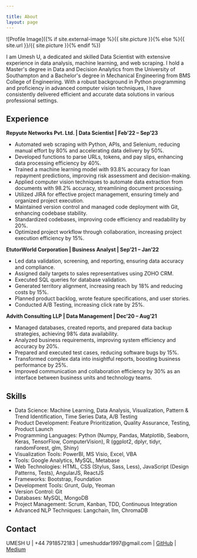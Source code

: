 ```yaml
---

title: About
layout: page
---
```


![Profile Image]({% if site.external-image %}{{ site.picture }}{% else %}{{ site.url }}/{{ site.picture }}{% endif %})

<p>I am Umesh U, a dedicated and skilled Data Scientist with extensive experience in data analysis, machine learning, and web scraping. I hold a Master's degree in Data and Decision Analytics from the University of Southampton and a Bachelor's degree in Mechanical Engineering from BMS College of Engineering. With a robust background in Python programming and proficiency in advanced computer vision techniques, I have consistently delivered efficient and accurate data solutions in various professional settings.</p>

<h2>Experience</h2>

<p><strong>Repyute Networks Pvt. Ltd. | Data Scientist | Feb’22 – Sep’23</strong></p>
<ul>
    <li>Automated web scraping with Python, APIs, and Selenium, reducing manual effort by 80% and accelerating data delivery by 50%.</li>
    <li>Developed functions to parse URLs, tokens, and pay slips, enhancing data processing efficiency by 40%.</li>
    <li>Trained a machine learning model with 93.8% accuracy for loan repayment predictions, improving risk assessment and decision-making.</li>
    <li>Applied computer vision techniques to automate data extraction from documents with 98.2% accuracy, streamlining document processing.</li>
    <li>Utilized JIRA for effective project management, ensuring timely and organized project execution.</li>
    <li>Maintained version control and managed code deployment with Git, enhancing codebase stability.</li>
    <li>Standardized codebases, improving code efficiency and readability by 20%.</li>
    <li>Optimized project workflow through collaboration, increasing project execution efficiency by 15%.</li>
</ul>

<p><strong>EtutorWorld Corporation | Business Analyst | Sep’21 – Jan’22</strong></p>
<ul>
    <li>Led data validation, screening, and reporting, ensuring data accuracy and compliance.</li>
    <li>Assigned daily targets to sales representatives using ZOHO CRM.</li>
    <li>Executed SQL queries for database validation.</li>
    <li>Generated territory alignment, increasing reach by 18% and reducing costs by 15%.</li>
    <li>Planned product backlog, wrote feature specifications, and user stories.</li>
    <li>Conducted A/B Testing, increasing click rate by 25%.</li>
</ul>

<p><strong>Advith Consulting LLP | Data Management | Dec’20 – Aug’21</strong></p>
<ul>
    <li>Managed databases, created reports, and prepared data backup strategies, achieving 98% data availability.</li>
    <li>Analyzed business requirements, improving system efficiency and accuracy by 20%.</li>
    <li>Prepared and executed test cases, reducing software bugs by 15%.</li>
    <li>Transformed complex data into insightful reports, boosting business performance by 25%.</li>
    <li>Improved communication and collaboration efficiency by 30% as an interface between business units and technology teams.</li>
</ul>

<h2>Skills</h2>

<ul class="skill-list">
    <li>Data Science: Machine Learning, Data Analysis, Visualization, Pattern & Trend Identification, Time Series Data, A/B Testing</li>
    <li>Product Development: Feature Prioritization, Quality Assurance, Testing, Product Launch</li>
    <li>Programming Languages: Python (Numpy, Pandas, Matplotlib, Seaborn, Keras, TensorFlow, ComputerVision), R (ggplot2, dplyr, tidyr, randomForest, glm, Shiny)</li>
    <li>Visualization Tools: PowerBI, MS Visio, Excel, VBA</li>
    <li>Tools: Google Analytics, MySQL, Metabase</li>
    <li>Web Technologies: HTML, CSS (Stylus, Sass, Less), JavaScript (Design Patterns, Tests), AngularJS, ReactJS</li>
    <li>Frameworks: Bootstrap, Foundation</li>
    <li>Development Tools: Grunt, Gulp, Yeoman</li>
    <li>Version Control: Git</li>
    <li>Databases: MySQL, MongoDB</li>
    <li>Project Management: Scrum, Kanban, TDD, Continuous Integration</li>
    <li>Advanced NLP Techniques: Langchain, llm, ChromaDB</li>
</ul>

<h2>Contact</h2>

<p>UMESH U | +44 7918572183 | umeshuddar1997@gmail.com | <a href="https://github.com/umesh660">GitHub</a> | <a href="https://medium.com/@umeshuddar1997">Medium</a></p>
